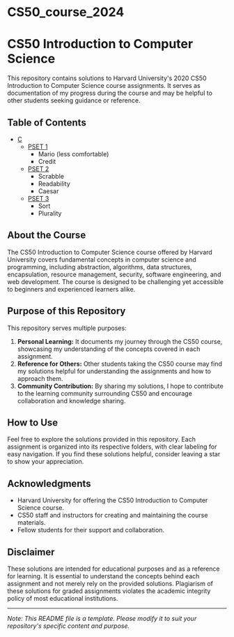 # CS50_course_2024
# CS50 Introduction to Computer Science

This repository contains solutions to Harvard University's 2020 CS50 Introduction to Computer Science course assignments. It serves as documentation of my progress during the course and may be helpful to other students seeking guidance or reference.

## Table of Contents

- [C](#c)
  - [PSET 1](#pset-1)
    - Mario (less comfortable)
    - Credit
  - [PSET 2](#pset-2)
    - Scrabble
    - Readability
    - Caesar
  - [PSET 3](#pset-3)
    - Sort
    - Plurality

## About the Course

The CS50 Introduction to Computer Science course offered by Harvard University covers fundamental concepts in computer science and programming, including abstraction, algorithms, data structures, encapsulation, resource management, security, software engineering, and web development. The course is designed to be challenging yet accessible to beginners and experienced learners alike.

## Purpose of this Repository

This repository serves multiple purposes:

1. **Personal Learning:** It documents my journey through the CS50 course, showcasing my understanding of the concepts covered in each assignment.
2. **Reference for Others:** Other students taking the CS50 course may find my solutions helpful for understanding the assignments and how to approach them.
3. **Community Contribution:** By sharing my solutions, I hope to contribute to the learning community surrounding CS50 and encourage collaboration and knowledge sharing.

## How to Use

Feel free to explore the solutions provided in this repository. Each assignment is organized into its respective folders, with clear labeling for easy navigation. If you find these solutions helpful, consider leaving a star to show your appreciation.

## Acknowledgments

- Harvard University for offering the CS50 Introduction to Computer Science course.
- CS50 staff and instructors for creating and maintaining the course materials.
- Fellow students for their support and collaboration.

## Disclaimer

These solutions are intended for educational purposes and as a reference for learning. It is essential to understand the concepts behind each assignment and not merely rely on the provided solutions. Plagiarism of these solutions for graded assignments violates the academic integrity policy of most educational institutions.

---
*Note: This README file is a template. Please modify it to suit your repository's specific content and purpose.*
